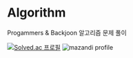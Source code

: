 # Algorithm

Progammers & Backjoon 알고리즘 문제 풀이 

[![Solved.ac 프로필](http://mazassumnida.wtf/api/generate_badge?boj=childhop)](https://solved.ac/childhop)
![mazandi profile](http://mazandi.herokuapp.com/api?handle=childhop&theme=cold)

